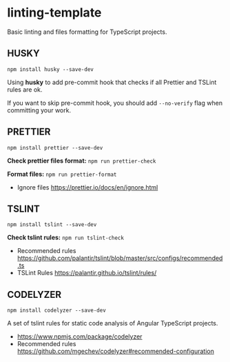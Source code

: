 # linting-template

Basic linting and files formatting for TypeScript projects.

## HUSKY

```
npm install husky --save-dev
```

Using **husky** to add pre-commit hook that checks if all Prettier and TSLint rules are ok.

If you want to skip pre-commit hook, you should add `--no-verify` flag when committing your work.

## PRETTIER

```
npm install prettier --save-dev
```

**Check prettier files format:** `npm run prettier-check`

**Format files:** `npm run prettier-format`

- Ignore files
  https://prettier.io/docs/en/ignore.html

## TSLINT

```
npm install tslint --save-dev
```

**Check tslint rules:** `npm run tslint-check`

- Recommended rules
  https://github.com/palantir/tslint/blob/master/src/configs/recommended.ts
- TSLint Rules https://palantir.github.io/tslint/rules/

## CODELYZER

```
npm install codelyzer --save-dev
```

A set of tslint rules for static code analysis of Angular TypeScript projects.

- https://www.npmjs.com/package/codelyzer
- Recommended rules https://github.com/mgechev/codelyzer#recommended-configuration
